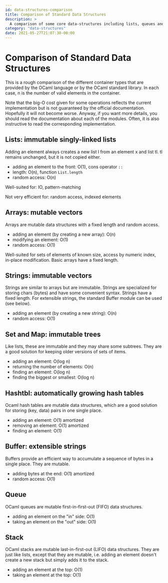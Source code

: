```yaml
---
id: data-structures-comparison
title: Comparison of Standard Data Structures
description: >
  A comparison of some core data-structures including lists, queues and arrays
category: "data-structures"
date: 2021-05-27T21:07:30-00:00
---
```


# Comparison of Standard Data Structures

This is a rough comparison of the different container types that are
provided by the OCaml language or by the OCaml standard library. In each
case, n is the number of valid elements in the container.

Note that the big-O cost given for some operations reflects the current
implementation but is not guaranteed by the official documentation.
Hopefully it will not become worse. Anyway, if you want more details,
you should read the documentation about each of the modules. Often, it
is also instructive to read the corresponding implementation.

## Lists: immutable singly-linked lists
Adding an element always creates a new list l from an element x and list
tl. tl remains unchanged, but it is not copied either.

* adding an element to the front: O(1), cons operator `::`
* length: O(n), function `List.length`
* random access: O(n)

Well-suited for: IO, pattern-matching

Not very efficient for: random access, indexed elements

## Arrays: mutable vectors
Arrays are mutable data structures with a fixed length and random access.

* adding an element (by creating a new array): O(n)
* modifying an element: O(1)
* random access: O(1)

Well-suited for sets of elements of known size, access by numeric index,
in-place modification. Basic arrays have a fixed length.

## Strings: immutable vectors
Strings are similar to arrays but are immutable. Strings are
specialized for storing chars (bytes) and have some convenient syntax.
Strings have a fixed length. For extensible strings, the standard Buffer
module can be used (see below).

* adding an element (by creating a new string): O(n)
* random access: O(1)

## Set and Map: immutable trees
Like lists, these are immutable and they may share some subtrees. They
are a good solution for keeping older versions of sets of items.

* adding an element: O(log n)
* returning the number of elements: O(n)
* finding an element: O(log n)
* finding the biggest or smallest: O(log n)

## Hashtbl: automatically growing hash tables
Ocaml hash tables are mutable data structures, which are a good solution
for storing (key, data) pairs in one single place.

* adding an element: O(1) amortized
* removing an element: O(1) amortized
* finding an element: O(1)

## Buffer: extensible strings
Buffers provide an efficient way to accumulate a sequence of bytes in a
single place. They are mutable.

* adding bytes at the end: O(1) amortized
* random access: O(1)

## Queue
OCaml queues are mutable first-in-first-out (FIFO) data structures.

* adding an element on the "in" side: O(1)
* taking an element on the "out" side: O(1)

## Stack
OCaml stacks are mutable last-in-first-out (LIFO) data structures. They
are just like lists, except that they are mutable, i.e. adding an
element doesn't create a new stack but simply adds it to the stack.

* adding an element at the top: O(1)
* taking an element at the top: O(1)
